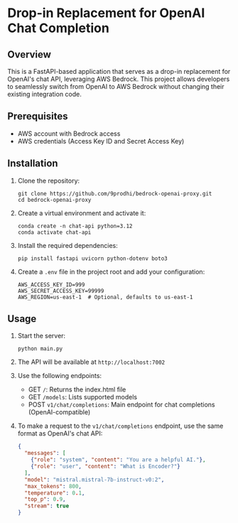 # Drop-in Replacement for OpenAI Chat Completion

## Overview

This is a FastAPI-based application that serves as a drop-in replacement for OpenAI's chat API, leveraging AWS Bedrock. This project allows developers to seamlessly switch from OpenAI to AWS Bedrock without changing their existing integration code.



## Prerequisites
- AWS account with Bedrock access
- AWS credentials (Access Key ID and Secret Access Key)

## Installation

1. Clone the repository:
   ```
   git clone https://github.com/9prodhi/bedrock-openai-proxy.git
   cd bedrock-openai-proxy
   ```

2. Create a virtual environment and activate it:
   ```
   conda create -n chat-api python=3.12
   conda activate chat-api
   ```

3. Install the required dependencies:
   ```
   pip install fastapi uvicorn python-dotenv boto3 
   ```

4. Create a `.env` file in the project root and add your configuration:
   ```
   AWS_ACCESS_KEY_ID=999
   AWS_SECRET_ACCESS_KEY=99999
   AWS_REGION=us-east-1  # Optional, defaults to us-east-1
   ```

## Usage

1. Start the server:
   ```
   python main.py
   ```

2. The API will be available at `http://localhost:7002` 

3. Use the following endpoints:

   - GET `/`: Returns the index.html file
   - GET `/models`: Lists supported models
   - POST `v1/chat/completions`: Main endpoint for chat completions (OpenAI-compatible)


4. To make a request to the `v1/chat/completions` endpoint, use the same format as OpenAI's chat API:

   ```json
   {
     "messages": [
       {"role": "system", "content": "You are a helpful AI."},
       {"role": "user", "content": "What is Encoder?"}
     ],
     "model": "mistral.mistral-7b-instruct-v0:2",
     "max_tokens": 800,
     "temperature": 0.1,
     "top_p": 0.9,
     "stream": true
   }
   ```

